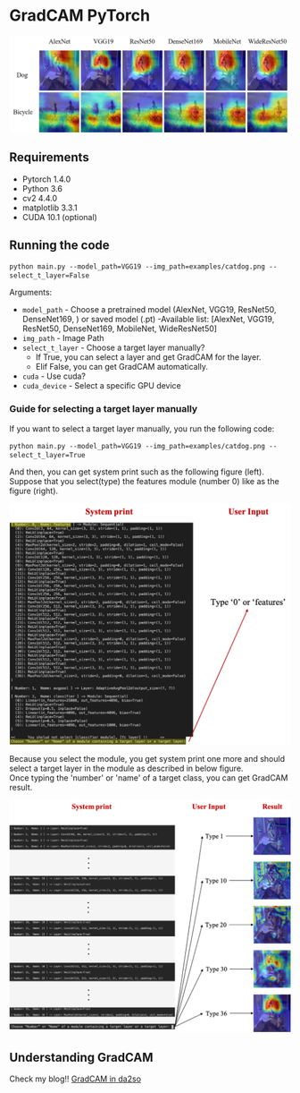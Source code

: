 # GradCAM PyTorch


![2](./assets/fig1.png)

## Requirements

- Pytorch 1.4.0 
- Python 3.6
- cv2 4.4.0
- matplotlib 3.3.1
- CUDA 10.1 (optional)


## Running the code

```shell
python main.py --model_path=VGG19 --img_path=examples/catdog.png --select_t_layer=False
```

Arguments:

- `model_path` - Choose a pretrained model (AlexNet, VGG19, ResNet50, DenseNet169, ) or saved model (.pt) 
	-Available list: [AlexNet, VGG19, ResNet50, DenseNet169, MobileNet, WideResNet50]
- `img_path` - Image Path
- `select_t_layer` -  Choose a target layer manually?
	- If True, you can select a layer and get GradCAM for the layer.
	- Elif False, you can get GradCAM automatically.
- `cuda` - Use cuda?
- `cuda_device` - Select a specific GPU device


### Guide for selecting a target layer manually 

If you want to select a target layer manually, you run the following code:

```shell
python main.py --model_path=VGG19 --img_path=examples/catdog.png --select_t_layer=True
```

And then, you can get system print such as the following figure (left).  
Suppose that you select(type) the features module (number 0) like as the figure (right).

![2](./assets/fig2.png)

Because you select the module, you get system print one more and should select a target layer in the module as described in below figure.  
Once typing the 'number' or 'name' of a target class, you can get GradCAM result.

![2](./assets/fig3.png)



## Understanding GradCAM

Check my blog!!
[GradCAM in da2so](https://da2so.github.io/2020-08-10-GradCAM/)